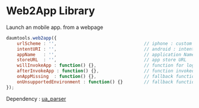 # Web2App Library

Launch an mobile app. from a webpage


```javascript
daumtools.web2app({
	urlScheme : '',									// iphone : custom scheme
	intentURI : '',									// android : intent URI
	appName   : '', 								// application Name (ex. facebook, twitter, daum)
	storeURL  : '',									// app store URL
	willInvokeApp : function() {},					// function for logging
	afterInvokeApp : function() {},					// function invoked after logic
	onAppMissing  : function() {},					// fallback function (default. move to appstore)
	onUnsupportedEnvironment : function() {}		// fallback function
});
```

Dependency : [ua_parser](https://github.com/daumcorp/ua_parser)
